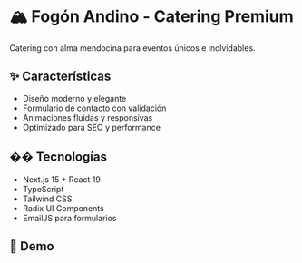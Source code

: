 # 🏔️ Fogón Andino - Catering Premium

Catering con alma mendocina para eventos únicos e inolvidables.

## ✨ Características
- Diseño moderno y elegante
- Formulario de contacto con validación
- Animaciones fluidas y responsivas
- Optimizado para SEO y performance

## �� Tecnologías
- Next.js 15 + React 19
- TypeScript
- Tailwind CSS
- Radix UI Components
- EmailJS para formularios

## 📱 Demo
